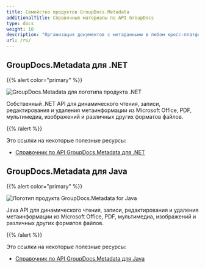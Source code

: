 ```yaml
---
title: Семейство продуктов GroupDocs.Metadata
additionalTitle: Справочные материалы по API GroupDocs
type: docs
weight: 10
description: "Организация документов с метаданными в любом кросс-платформенном приложении с помощью API метаданных GroupDocs для поиска, использования, сохранения и повторного использования данных в будущем."
url: /ru/
---
```


## GroupDocs.Metadata для .NET

{{% alert color="primary" %}} 

![GroupDocs.Metadata для логотипа продукта .NET](../gdocs_net.png)

Собственный .NET API для динамического чтения, записи, редактирования и удаления метаинформации из Microsoft Office, PDF, мультимедиа, изображений и различных других форматов файлов.

{{% /alert %}} 

Это ссылки на некоторые полезные ресурсы:

- [Справочник по API GroupDocs.Metadata для .NET](/metadata/ru/net/)


## GroupDocs.Metadata для Java

{{% alert color="primary" %}}

![Логотип продукта GroupDocs.Metadata for Java](../gdocs_java.png)

Java API для динамического чтения, записи, редактирования и удаления метаинформации из Microsoft Office, PDF, мультимедиа, изображений и различных других форматов файлов.

{{% /alert %}}

Это ссылки на некоторые полезные ресурсы:

- [Справочник по API GroupDocs.Metadata для Java](/metadata/java/)
